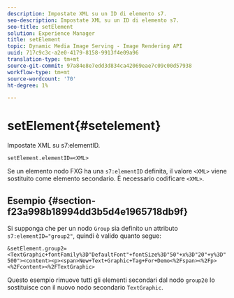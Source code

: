 ```yaml
---
description: Impostate XML su un ID di elemento s7.
seo-description: Impostate XML su un ID di elemento s7.
seo-title: setElement
solution: Experience Manager
title: setElement
topic: Dynamic Media Image Serving - Image Rendering API
uuid: 717c9c3c-a2e0-4179-8158-9913f4e09a96
translation-type: tm+mt
source-git-commit: 97a84e8e7edd3d834ca42069eae7c09c00d57938
workflow-type: tm+mt
source-wordcount: '70'
ht-degree: 1%

---
```



# setElement{#setelement}

Impostate XML su s7:elementID.

`setElement.elementID=<XML>`

Se un elemento nodo FXG ha una `s7:elementID` definita, il valore `<XML>` viene sostituito come elemento secondario. È necessario codificare `<XML>`.

## Esempio {#section-f23a998b18994dd3b5d4e1965718db9f}

Si supponga che per un nodo `Group` sia definito un attributo `s7:elementID="group2"`, quindi è valido quanto segue:

`&setElement.group2=<TextGraphic+fontFamily%3D"DefaultFont"+fontSize%3D"50"+x%3D"20"+y%3D"500"><content><p><span>New+Text+Graphic+Tag+For+Demo<%2Fspan><%2Fp><%2Fcontent><%2FTextGraphic>`

Questo esempio rimuove tutti gli elementi secondari dal nodo `group2`e lo sostituisce con il nuovo nodo secondario `TextGraphic`.
